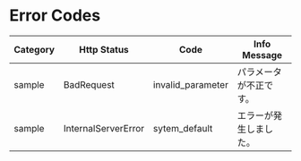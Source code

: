 # Error Codes

| Category | Http Status | Code | Info Message |
----|----|----|----
| sample | BadRequest | invalid_parameter | パラメータが不正です。 |
| sample | InternalServerError | sytem_default | エラーが発生しました。 |
